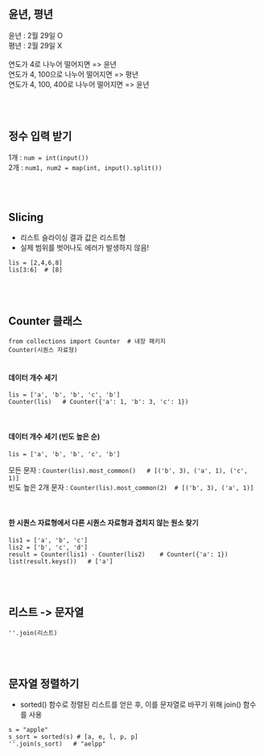 
## 윤년, 평년

윤년 : 2월 29일 O<br>
평년 : 2월 29일 X<br>
<br>
연도가 4로 나누어 떨어지면 => 윤년<br>
연도가 4, 100으로 나누어 떨어지면 => 평년<br>
연도가 4, 100, 400로 나누어 떨어지면 => 윤년<br>

<br><br>



## 정수 입력 받기

1개 : `num = int(input())` <br>
2개 : `num1, num2 = map(int, input().split())` <br>

<br><br>



## Slicing

- 리스트 슬라이싱 결과 값은 리스트형
- 실제 범위를 벗어나도 에러가 발생하지 않음!
```
lis = [2,4,6,8]
lis[3:6]  # [8]
```

<br><br>


## Counter 클래스

`from collections import Counter  # 내장 패키지`
<br>
`Counter(시퀀스 자료형)` <br><br>

#### 데이터 개수 세기
```
lis = ['a', 'b', 'b', 'c', 'b']
Counter(lis)   # Counter({'a': 1, 'b': 3, 'c': 1})
```

<br>

#### 데이터 개수 세기 (빈도 높은 순)
`lis = ['a', 'b', 'b', 'c', 'b']`<br>

모든 문자 : `Counter(lis).most_common()   # [('b', 3), ('a', 1), ('c', 1)]`<br>
빈도 높은 2개 문자  : `Counter(lis).most_common(2)  # [('b', 3), ('a', 1)]`

<br>

#### 한 시퀀스 자료형에서 다른 시퀀스 자료형과 겹치지 않는 원소 찾기

```
lis1 = ['a', 'b', 'c']
lis2 = ['b', 'c', 'd']
result = Counter(lis1) - Counter(lis2)    # Counter({'a': 1})
list(result.keys())   # ['a']
```

<br><br>


## 리스트 -> 문자열
`''.join(리스트)`

<br><br>


## 문자열 정렬하기
- sorted() 함수로 정렬된 리스트를 얻은 후, 이를 문자열로 바꾸기 위해 join() 함수를 사용
```
s = "apple"
s_sort = sorted(s) # [a, e, l, p, p]
''.join(s_sort)   # "aelpp"
```
